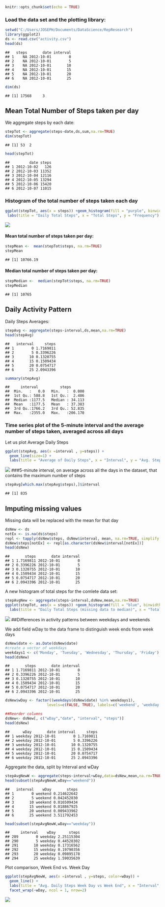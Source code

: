 ``` r
knitr::opts_chunk$set(echo = TRUE)
```

### Load the data set and the plotting library:

``` r
setwd("C:/Users/JOSEPH/Documents/DataScience/RepResearch")
library(ggplot2)
ds <- read.csv("activity.csv")
head(ds)
```

    ##   steps       date interval
    ## 1    NA 2012-10-01        0
    ## 2    NA 2012-10-01        5
    ## 3    NA 2012-10-01       10
    ## 4    NA 2012-10-01       15
    ## 5    NA 2012-10-01       20
    ## 6    NA 2012-10-01       25

``` r
dim(ds)
```

    ## [1] 17568     3

Mean Total Number of Steps taken per day
----------------------------------------

We aggregate steps by each date:

``` r
stepTot <- aggregate(steps~date,ds,sum,na.rm=TRUE)
dim(stepTot)
```

    ## [1] 53  2

``` r
head(stepTot)
```

    ##         date steps
    ## 1 2012-10-02   126
    ## 2 2012-10-03 11352
    ## 3 2012-10-04 12116
    ## 4 2012-10-05 13294
    ## 5 2012-10-06 15420
    ## 6 2012-10-07 11015

### Histogram of the total number of steps taken each day

``` r
ggplot(stepTot, aes(x = steps)) +geom_histogram(fill = "purple", binwidth = 1000) +
 labs(title = "Daily Total Steps", x = "Total Steps", y = "Frequency")
```

![](PA1_template_files/figure-markdown_github/stepTotal-1.png)<!-- -->

#### Mean total number of steps taken per day:

``` r
stepMean <-  mean(stepTot$steps, na.rm=TRUE)
stepMean
```

    ## [1] 10766.19

#### Median total number of steps taken per day:

``` r
stepMedian <-  median(stepTot$steps, na.rm=TRUE)
stepMedian
```

    ## [1] 10765

Daily Activity Pattern
----------------------

Daily Steps Averages:

``` r
stepAvg <- aggregate(steps~interval,ds,mean,na.rm=TRUE)
head(stepAvg)
```

    ##   interval     steps
    ## 1        0 1.7169811
    ## 2        5 0.3396226
    ## 3       10 0.1320755
    ## 4       15 0.1509434
    ## 5       20 0.0754717
    ## 6       25 2.0943396

``` r
summary(stepAvg)
```

    ##     interval          steps        
    ##  Min.   :   0.0   Min.   :  0.000  
    ##  1st Qu.: 588.8   1st Qu.:  2.486  
    ##  Median :1177.5   Median : 34.113  
    ##  Mean   :1177.5   Mean   : 37.383  
    ##  3rd Qu.:1766.2   3rd Qu.: 52.835  
    ##  Max.   :2355.0   Max.   :206.170

### Time series plot of the 5-minute interval and the average number of steps taken, averaged across all days

Let us plot Average Daily Steps

``` r
ggplot(stepAvg, aes(x =interval , y=steps)) +
  geom_line(size=1) +
  labs(title = "Average of Daily Steps", x = "Interval", y = "Avg. Steps per day")
```

![](PA1_template_files/figure-markdown_github/plotAvg-1.png)<!-- --> \#\#\#5-minute interval, on average across all the days in the dataset, that contains the maximum number of steps

``` r
stepAvg[which.max(stepAvg$steps),]$interval
```

    ## [1] 835

Imputing missing values
-----------------------

Missing data will be replaced with the mean for that day

``` r
dsNew <- ds
notEx <- is.na(ds$steps)
repl <- tapply(dsNew$steps, dsNew$interval, mean, na.rm=TRUE, simplify = TRUE)
dsNew$steps[notEx] <- repl[as.character(dsNew$interval[notEx])]
head(dsNew)
```

    ##       steps       date interval
    ## 1 1.7169811 2012-10-01        0
    ## 2 0.3396226 2012-10-01        5
    ## 3 0.1320755 2012-10-01       10
    ## 4 0.1509434 2012-10-01       15
    ## 5 0.0754717 2012-10-01       20
    ## 6 2.0943396 2012-10-01       25

A new histogram of total steps for the comlete data set:

``` r
stepAvgNew <- aggregate(steps~interval,dsNew,mean,na.rm=TRUE)
ggplot(stepTot, aes(x = steps)) +geom_histogram(fill = "blue", binwidth = 1000) +
  labs(title = "Daily Total Steps (missing data to median)", x = "Total Steps", y = "Frequency")
```

![](PA1_template_files/figure-markdown_github/stepTotNew-1.png)<!-- --> \#\#Differences in activity patterns between weekdays and weekends

We add field wDay to the data frame to distinguish week ends from week days

``` r
dsNew$date <- as.Date(dsNew$date)
#create a vector of weekdays
weekdays1 <- c('Monday', 'Tuesday', 'Wednesday', 'Thursday', 'Friday')
head(dsNew)
```

    ##       steps       date interval
    ## 1 1.7169811 2012-10-01        0
    ## 2 0.3396226 2012-10-01        5
    ## 3 0.1320755 2012-10-01       10
    ## 4 0.1509434 2012-10-01       15
    ## 5 0.0754717 2012-10-01       20
    ## 6 2.0943396 2012-10-01       25

``` r
dsNew$wDay <- factor((weekdays(dsNew$date) %in% weekdays1), 
                   levels=c(FALSE, TRUE), labels=c('weekend', 'weekday') )

##Reorder columns
dsNew<- dsNew[, c("wDay","date", "interval", "steps")]
head(dsNew)
```

    ##      wDay       date interval     steps
    ## 1 weekday 2012-10-01        0 1.7169811
    ## 2 weekday 2012-10-01        5 0.3396226
    ## 3 weekday 2012-10-01       10 0.1320755
    ## 4 weekday 2012-10-01       15 0.1509434
    ## 5 weekday 2012-10-01       20 0.0754717
    ## 6 weekday 2012-10-01       25 2.0943396

Aggregate the data, split by Interval and wDay

``` r
stepAvgNewW <- aggregate(steps~interval+wDay,data=dsNew,mean,na.rm=TRUE)
head(subset(stepAvgNewW,wDay=="weekend"))
```

    ##   interval    wDay       steps
    ## 1        0 weekend 0.214622642
    ## 2        5 weekend 0.042452830
    ## 3       10 weekend 0.016509434
    ## 4       15 weekend 0.018867925
    ## 5       20 weekend 0.009433962
    ## 6       25 weekend 3.511792453

``` r
head(subset(stepAvgNewW,wDay=="weekday"))
```

    ##     interval    wDay      steps
    ## 289        0 weekday 2.25115304
    ## 290        5 weekday 0.44528302
    ## 291       10 weekday 0.17316562
    ## 292       15 weekday 0.19790356
    ## 293       20 weekday 0.09895178
    ## 294       25 weekday 1.59035639

Plot comparison, Week End vs. Week Day

``` r
ggplot(stepAvgNewW, aes(x =interval , y=steps, color=wDay)) +
  geom_line() +
  labs(title = "Avg. Daily Steps Week Day vs Week End", x = "Interval", y = "Num of Steps") +
  facet_wrap(~wDay, ncol = 1, nrow=2)
```

![](PA1_template_files/figure-markdown_github/Comp-1.png)<!-- -->
